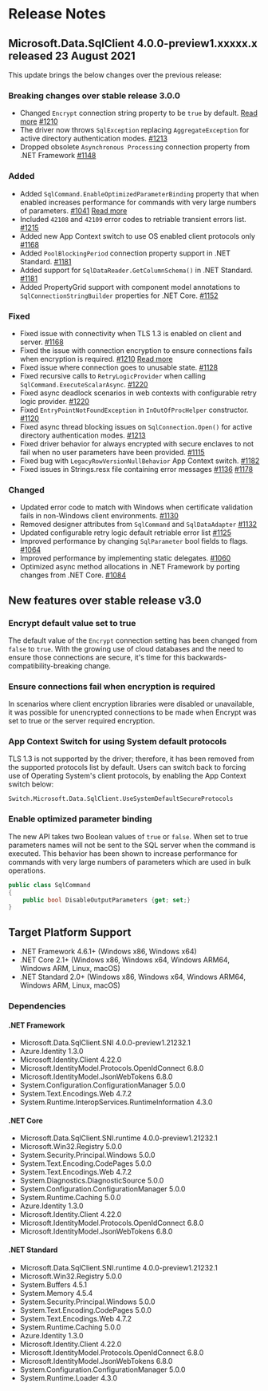 # Release Notes

## Microsoft.Data.SqlClient 4.0.0-preview1.xxxxx.x released 23 August 2021

This update brings the below changes over the previous release:


### Breaking changes over stable release 3.0.0
- Changed `Encrypt` connection string property to be `true` by default. [Read more](#encrypt-default-value-set-to-true)
[#1210](https://github.com/dotnet/SqlClient/pull/1210)
- The driver now throws `SqlException` replacing `AggregateException` for active directory authentication modes.
[#1213](https://github.com/dotnet/SqlClient/pull/1213)
- Dropped obsolete `Asynchronous Processing` connection property from .NET Framework 
[#1148](https://github.com/dotnet/SqlClient/pull/1148)

### Added
- Added `SqlCommand.EnableOptimizedParameterBinding` property that when enabled increases performance for commands with very large numbers of parameters. [#1041](https://github.com/dotnet/SqlClient/pull/1141) [Read more](#enable-optimized-parameter-binding)
- Included `42108` and `42109` error codes to retriable transient errors list. [#1215](https://github.com/dotnet/SqlClient/pull/1215)
- Added new App Context switch to use OS enabled client protocols only 
[#1168](https://github.com/dotnet/SqlClient/pull/1168)
- Added `PoolBlockingPeriod` connection property support in .NET Standard.
[#1181](https://github.com/dotnet/SqlClient/pull/1181)
- Added support for `SqlDataReader.GetColumnSchema()` in .NET Standard. 
[#1181](https://github.com/dotnet/SqlClient/pull/1181)
- Added PropertyGrid support with component model annotations to `SqlConnectionStringBuilder` properties for .NET Core.
[#1152](https://github.com/dotnet/SqlClient/pull/1152)

### Fixed
- Fixed issue with connectivity when TLS 1.3 is enabled on client and server.
[#1168](https://github.com/dotnet/SqlClient/pull/1168)
- Fixed the issue with connection encryption to ensure connections fails when encryption is required. [#1210](https://github.com/dotnet/SqlClient/pull/1210) [Read more](#ensure-connections-fail-when-encryption-is-required)
- Fixed issue where connection goes to unusable state.
[#1128](https://github.com/dotnet/SqlClient/pull/1128)
- Fixed recursive calls to `RetryLogicProvider` when calling `SqlCommand.ExecuteScalarAsync`. [#1220](https://github.com/dotnet/SqlClient/pull/1220)
- Fixed async deadlock scenarios in web contexts with configurable retry logic provider.
[#1220](https://github.com/dotnet/SqlClient/pull/1220)
- Fixed `EntryPointNotFoundException` in `InOutOfProcHelper` constructor.
[#1120](https://github.com/dotnet/SqlClient/pull/1120)
- Fixed async thread blocking issues on `SqlConnection.Open()` for active directory authentication modes.
[#1213](https://github.com/dotnet/SqlClient/pull/1213)
- Fixed driver behavior for always encrypted with secure enclaves to not fail when no user parameters have been provided.
[#1115](https://github.com/dotnet/SqlClient/pull/1115)
- Fixed bug with `LegacyRowVersionNullBehavior` App Context switch.
[#1182](https://github.com/dotnet/SqlClient/pull/1182)
- Fixed issues in Strings.resx file containing error messages
[#1136](https://github.com/dotnet/SqlClient/pull/1136)
[#1178](https://github.com/dotnet/SqlClient/pull/1178)

### Changed
- Updated error code to match with Windows when certificate validation fails in non-Windows client environments.
[#1130](https://github.com/dotnet/SqlClient/pull/1130)
- Removed designer attributes from `SqlCommand` and `SqlDataAdapter`
[#1132](https://github.com/dotnet/SqlClient/pull/1132)
- Updated configurable retry logic default retriable error list
[#1125](https://github.com/dotnet/SqlClient/pull/1125)
- Improved performance by changing `SqlParameter` bool fields to flags.
[#1064](https://github.com/dotnet/SqlClient/pull/1064)
- Improved performance by implementing static delegates.
[#1060](https://github.com/dotnet/SqlClient/pull/1060)
- Optimized async method allocations in .NET Framework by porting changes from .NET Core.
[#1084](https://github.com/dotnet/SqlClient/pull/1084)

## New features over stable release v3.0

### Encrypt default value set to true

The default value of the `Encrypt` connection setting has been changed from `false` to `true`. With the growing use of cloud databases and the need to ensure those connections are secure, it's time for this backwards-compatibility-breaking change.

### Ensure connections fail when encryption is required
In scenarios where client encryption libraries were disabled or unavailable, it was possible for unencrypted connections to be made when Encrypt was set to true or the server required encryption.

###  App Context Switch for using System default protocols

TLS 1.3 is not supported by the driver; therefore, it has been removed from the supported protocols list by default. Users can switch back to forcing use of Operating System's client protocols, by enabling the App Context switch below:

 `Switch.Microsoft.Data.SqlClient.UseSystemDefaultSecureProtocols`

### Enable optimized parameter binding

The new API takes two Boolean values of `true` or `false`.
When set to true parameters names will not be sent to the SQL server when the command is executed. This behavior has been shown to increase performance for commands with very large numbers of parameters which are used in bulk operations.

```cs
public class SqlCommand
{
	public bool DisableOutputParameters {get; set;}
}
```

## Target Platform Support

- .NET Framework 4.6.1+ (Windows x86, Windows x64)
- .NET Core 2.1+ (Windows x86, Windows x64, Windows ARM64, Windows ARM, Linux, macOS)
- .NET Standard 2.0+ (Windows x86, Windows x64, Windows ARM64, Windows ARM, Linux, macOS)

### Dependencies

#### .NET Framework

- Microsoft.Data.SqlClient.SNI 4.0.0-preview1.21232.1
- Azure.Identity 1.3.0
- Microsoft.Identity.Client 4.22.0
- Microsoft.IdentityModel.Protocols.OpenIdConnect 6.8.0
- Microsoft.IdentityModel.JsonWebTokens 6.8.0
- System.Configuration.ConfigurationManager 5.0.0
- System.Text.Encodings.Web 4.7.2
- System.Runtime.InteropServices.RuntimeInformation 4.3.0

#### .NET Core

- Microsoft.Data.SqlClient.SNI.runtime 4.0.0-preview1.21232.1
- Microsoft.Win32.Registry 5.0.0
- System.Security.Principal.Windows 5.0.0
- System.Text.Encoding.CodePages 5.0.0
- System.Text.Encodings.Web 4.7.2
- System.Diagnostics.DiagnosticSource 5.0.0
- System.Configuration.ConfigurationManager 5.0.0
- System.Runtime.Caching 5.0.0
- Azure.Identity 1.3.0
- Microsoft.Identity.Client 4.22.0
- Microsoft.IdentityModel.Protocols.OpenIdConnect 6.8.0
- Microsoft.IdentityModel.JsonWebTokens 6.8.0

#### .NET Standard

- Microsoft.Data.SqlClient.SNI.runtime 4.0.0-preview1.21232.1
- Microsoft.Win32.Registry 5.0.0
- System.Buffers 4.5.1
- System.Memory 4.5.4
- System.Security.Principal.Windows 5.0.0
- System.Text.Encoding.CodePages 5.0.0
- System.Text.Encodings.Web 4.7.2
- System.Runtime.Caching 5.0.0
- Azure.Identity 1.3.0
- Microsoft.Identity.Client 4.22.0
- Microsoft.IdentityModel.Protocols.OpenIdConnect 6.8.0
- Microsoft.IdentityModel.JsonWebTokens 6.8.0
- System.Configuration.ConfigurationManager 5.0.0
- System.Runtime.Loader 4.3.0
